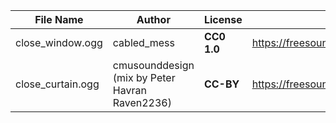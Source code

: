 | File Name        | Author   | License   | Link                            |
|------------------|----------|-----------|---------------------------------|
| close_window.ogg | cabled_mess | **CC0 1.0** | https://freesound.org/people/cabled_mess/sounds/407644/ |
| close_curtain.ogg | cmusounddesign (mix by Peter Havran Raven2236) | **CC-BY** | https://freesound.org/people/cmusounddesign/sounds/84708/ |
